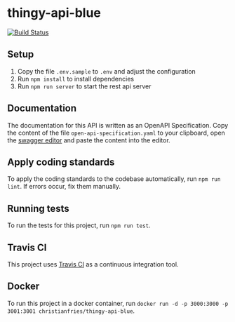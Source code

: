 # thingy-api-blue

[![Build Status](https://travis-ci.com/ASE2019-Blue/thingy-api-blue.svg?branch=master)](https://travis-ci.com/ASE2019-Blue/thingy-api-blue)

## Setup

1.  Copy the file `.env.sample` to `.env` and adjust the configuration
2.  Run `npm install` to install dependencies
3.  Run `npm run server` to start the rest api server

## Documentation

The documentation for this API is written as an OpenAPI Specification. Copy the content of the file `open-api-specification.yaml` to your clipboard, open the [swagger editor](http://editor.swagger.io/) and paste the content into the editor.

## Apply coding standards

To apply the coding standards to the codebase automatically, run `npm run lint`. If errors occur, fix them manually.

## Running tests

To run the tests for this project, run `npm run test`.

## Travis CI

This project uses [Travis CI](https://travis-ci.com/dashboard) as a continuous integration tool.

## Docker

To run this project in a docker container, run `docker run -d -p 3000:3000 -p 3001:3001 christianfries/thingy-api-blue`.
